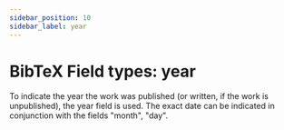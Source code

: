 ```yaml
---
sidebar_position: 10
sidebar_label: year
---
```

# BibTeX Field types: year
To indicate the year the work was published (or written, if the work is unpublished), the year field is used. The exact date can be indicated in conjunction with the fields "month", "day". 